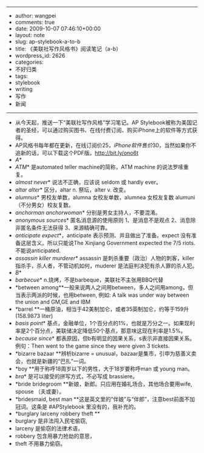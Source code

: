 - --
- author: wangpei
- comments: true
- date: 2009-10-07 07:46:10+00:00
- layout: note
- slug: ap-stylebook-a-to-b
- title: 《美联社写作风格书》阅读笔记（a-b）
- wordpress_id: 2626
- categories:
- 不好归类
- tags:
- stylebook
- writing
- 写作
- 新闻
- --
- 从今天起，推送一下“美联社写作风格”学习笔记。AP Stylebook被称为美国记者的圣经，可以通过购买图书、在线付费订阅、购买iPhone上的软件等方式获得。
- AP风格书每年都在更新，在线订阅价$25，iPhone软件售价$30，当然如果你不追新的话，可以下载这个PDF版。http://bit.ly/ono6t
- *A**
- *ATM** 是automated teller machine的简称，ATM machine 的说法罗嗦重复。
- *almost never** 说法不正确，应该说 seldom 或 hardly ever。
- *altar alter** 区分，altar n. 祭坛，alter v. 改变。
- *alumnus** 男校友单数，alumna 女校友单数，alumnea 女校友复数 alumuni （不分男女）校友复数。
- *anchorman anchorwoman** 分别是男女主持人，不要混淆。
- *anonymous sources** 匿名消息源的使用原则 1、是消息不是观点 2、消息除非匿名条件无法获得 3、来源精确可靠。
- *anticipate expect**，anticipate 表示预测、并且做出了准备。expect 没有准备这层含义。所以只能说The Xinjiang Government expected the 7/5 riots.不能说anticipated. 
- *assassin killer murderer** assassin 是刺杀重要（政治）人物的刺客，killer 指杀手，杀人者，不管动机如何，muderer 是法庭判决犯有杀人罪的杀人犯。
- *B**
- *barbecue** n.烧烤，不是barbeque，美联社不主张用BBQ代替
- *between among**一般来说两人之间用between，多人之间用among，但当表示两派的时候，也用between, 例如: A talk was under way between the union and GM,GE and IBM
- *barrel **一桶原油，相当于42美制加仑，或者35英制加仑，约等于159升(158.9873 liter)
- *basis point** 基点，金融单位，1个百分点的1%，也就是万分之一。如果现利率是2个百分点，美联储决定降低50个基点，那意味这现在利率是1.5%。
- *because since** 都表原因，但b有明显的因果关系，s表示非直接因果关系。例句：Then went to the game since they were given 3 tickets.
- *bizarre bazaar **辨析bizarre = unusual，bazaar是集市，引申为慈善义卖会，也就是新疆的“巴扎”一词。
- *boy **用于称呼18周岁以下的男性，大于18岁要称呼man 或 young man。
- *bra** 是可以接受的拼写方式，不必写成 brassiere。
- *bride bridegroom **新娘，新郎。只应用在婚礼场合，其他场合要用wife, spouse （夫或妻）。
- *bridesmaid, best man **这是英文里的“伴娘”与“伴郎”，注意best前面不加冠词。这条是 #APStylebook 里没有的，我补充的。
- *burglary larceny robbery theft **
- burglary 是非法闯入民宅偷窃,
- larceny 是偷窃的法律术语，
- robbery 包含用暴力抢劫的意思，
- theft 不用暴力偷窃。
